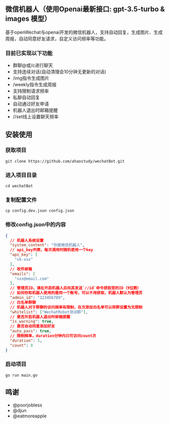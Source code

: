 ## 微信机器人（使用Openai最新接口: gpt-3.5-turbo & images 模型）
基于openWechat与openai开发的微信机器人，支持自动回复，生成图片、生成周报，自动同意好友请求，自定义访问频率等功能。

### 目前已实现以下功能
+ 群聊@或/c进行聊天
+ 支持连续对话(自动清理会10分钟无更新的对话)
+ /img指令生成图片
+ /weekly指令生成周报
+ 支持限制请求频率
+ 私聊自动回复
+ 自动通过好友申请
+ 机器人退出时邮箱提醒
+ //set线上设置聊天频率

## 安装使用

### 获取项目
`git clone https://github.com/ahaostudy/wechatBot.git`

### 进入项目目录
`cd wechatBot`

### 复制配置文件
`cp config.dev.json config.json`

### 修改config.json中的内容
```json
{
  // 机器人系统设置
  "system_content": "你是微信机器人",
  // api_key列表，每次调用时随机使用一个key
  "api_key": [  
    "sk-xxx"
  ],
  // 收件邮箱
  "emails": [  
    "xxx@email.com"
  ],
  // 管理员ID，请在开启机器人后向其发送`//id`命令获取您的ID（9位数）
  // 如何你和机器人使用的是同一个账号，可以不用获取，机器人默认为管理员
  "admin_id": "123456789",
  // 白名单群聊
  // 机器人对于群聊的访问频率有限制，在次添加白名单可以将群设置为无限制
  "whitelist": ["WechatRobot测试群"],
  // 是否开启机器人退出时邮箱提醒
  "is_warning": true,
  // 是否自动同意添加好友
  "auto_pass": true,
  // 限制频率，duration分钟内只可访问count次
  "duration": 5,
  "count": 8
}

```

### 启动项目
`go run main.go`

## 鸣谢
+ @poorjobless
+ @djun
+ @eatmoreapple

